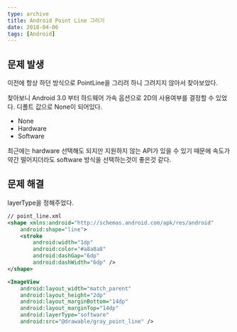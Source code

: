 ```yaml
---
type: archive
title: Android Point Line 그리기
date: 2018-04-06
tags: [Android]
---
```


## 문제 발생

이전에 항상 하던 방식으로 PointLine을 그리려 하니 그려지지 않아서 찾아보았다.

찾아보니 Android 3.0 부터 하드웨어 가속 옵션으로 2D의 사용여부를 결정할 수 있었다.
디폴트 값으로 None이 되어있다.

* None
* Hardware
* Software

최근에는 hardware 선택해도 되지만 지원하지 않는 API가 있을 수 있기 때문에 속도가 약간 떨어지더라도 software 방식을 선택하는것이 좋은것 같다.

## 문제 해결

layerType을 정해주었다.

~~~xml
// point_line.xml
<shape xmlns:android="http://schemas.android.com/apk/res/android"
    android:shape="line">
    <stroke
        android:width="1dp"
        android:color="#a8a8a8"
        android:dashGap="6dp"
        android:dashWidth="6dp" />
</shape>
~~~

~~~xml
<ImageView
    android:layout_width="match_parent"
    android:layout_height="2dp"
    android:layout_marginBottom="14dp"
    android:layout_marginTop="14dp"
    android:layerType="software"
    android:src="@drawable/gray_point_line" />
~~~
